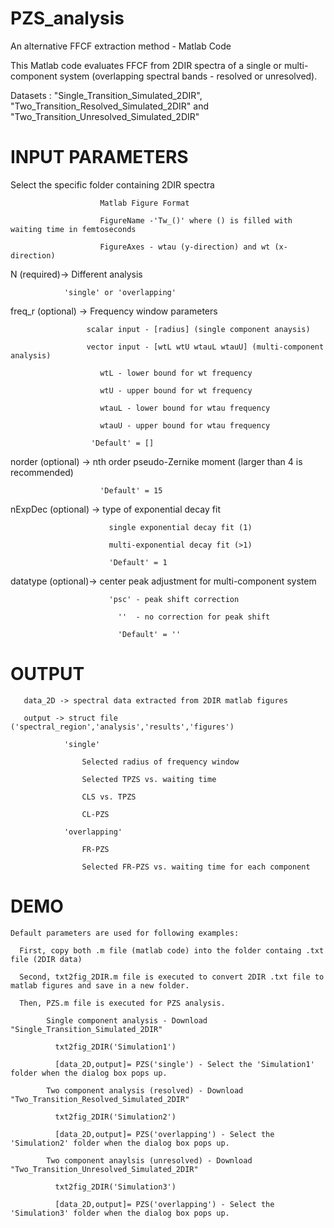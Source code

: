 # PZS_analysis
An alternative FFCF extraction method - Matlab Code

This Matlab code evaluates FFCF from 2DIR spectra of a single or multi-component system (overlapping spectral bands - resolved or unresolved).

Datasets : "Single_Transition_Simulated_2DIR", "Two_Transition_Resolved_Simulated_2DIR" and "Two_Transition_Unresolved_Simulated_2DIR"

# INPUT PARAMETERS
  Select the specific folder containing 2DIR spectra
  
                        Matlab Figure Format
                        
                        FigureName -'Tw_()' where () is filled with waiting time in femtoseconds
                        
                        FigureAxes - wtau (y-direction) and wt (x-direction)
  
  N (required)-> Different analysis
  
                'single' or 'overlapping'

  freq_r (optional) -> Frequency window parameters
  
                     scalar input - [radius] (single component anaysis)
                     
                     vector input - [wtL wtU wtauL wtauU] (multi-component analysis) 
                     
                        wtL - lower bound for wt frequency 
                        
                        wtU - upper bound for wt frequency
                        
                        wtauL - lower bound for wtau frequency
                        
                        wtauU - upper bound for wtau frequency
                        
                      'Default' = []
  
  norder (optional) -> nth order pseudo-Zernike moment (larger than 4 is recommended)
  
                        'Default' = 15
                        
  nExpDec (optional) -> type of exponential decay fit
  
                          single exponential decay fit (1)
                          
                          multi-exponential decay fit (>1)
                          
                          'Default' = 1
 
  datatype (optional)-> center peak adjustment for multi-component system
  
                          'psc' - peak shift correction
                          
                            ''  - no correction for peak shift
                            
                            'Default' = ''
                            
  # OUTPUT
       data_2D -> spectral data extracted from 2DIR matlab figures
       
       output -> struct file ('spectral_region','analysis','results','figures')
       
                'single'
                  
                    Selected radius of frequency window 

                    Selected TPZS vs. waiting time

                    CLS vs. TPZS

                    CL-PZS
                  
                'overlapping'
                  
                    FR-PZS

                    Selected FR-PZS vs. waiting time for each component
                
                
 # DEMO 
    Default parameters are used for following examples:
    
      First, copy both .m file (matlab code) into the folder containg .txt file (2DIR data)

      Second, txt2fig_2DIR.m file is executed to convert 2DIR .txt file to matlab figures and save in a new folder.

      Then, PZS.m file is executed for PZS analysis.
    
            Single component analysis - Download "Single_Transition_Simulated_2DIR"

              txt2fig_2DIR('Simulation1')

              [data_2D,output]= PZS('single') - Select the 'Simulation1' folder when the dialog box pops up.

            Two component analysis (resolved) - Download "Two_Transition_Resolved_Simulated_2DIR"

              txt2fig_2DIR('Simulation2')

              [data_2D,output]= PZS('overlapping') - Select the 'Simulation2' folder when the dialog box pops up.

            Two component anaylsis (unresolved) - Download "Two_Transition_Unresolved_Simulated_2DIR"

              txt2fig_2DIR('Simulation3')

              [data_2D,output]= PZS('overlapping') - Select the 'Simulation3' folder when the dialog box pops up.

      

